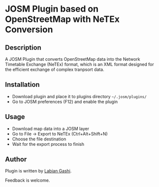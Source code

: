 # JOSM Plugin based on OpenStreetMap with NeTEx Conversion

Description
------
A JOSM Plugin that converts OpenStreetMap data into the Network Timetable Exchange (NeTEx) format, which is an XML format designed for the efficient exchange of complex tranpsort data.

Installation
------
* Download plugin and place it to plugins directory `~/.josm/plugins/`
* Go to JOSM preferences (F12) and enable the plugin

Usage
-----
* Download map data into a JOSM layer
* Go to File -> Export to NeTEx (Ctrl+Alt+Shift+N)
* Choose the file destination
* Wait for the export process to finish

Author
------

Plugin is written by [Labian Gashi](https://gitlab.com/labiangashi).

Feedback is welcome.
